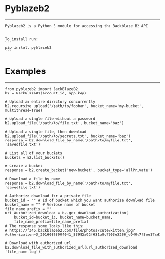 # Pyblazeb2 
---------------

    Pyblazeb2 is a Python 3 module for accessing the Backblaze B2 API
    
    
    To install run: 
    ```
    pip install pyblazeb2
    ```
    
# Examples
-------------------------------
    
    from pyblazeb2 import BackBlazeB2
    b2 = BackBlazeB2(account_id, app_key)
    
    # Upload an entire directory concurrently
    b2.recursive_upload('/path/to/foobar', bucket_name='my-bucket', multithread=True)
    
    # Upload a single file without a password
    b2.upload_file('/path/to/file.txt', bucket_name='baz')
    
    # Upload a single file, then download
    b2.upload_file('/path/to/secrets.txt', bucket_name='baz')
    response = b2.download_file_by_name('/path/to/myfile.txt', 'savedfile.txt')
    
    # List all of your buckets
    buckets = b2.list_buckets()
    
    # Create a bucket
    response = b2.create_bucket('new-bucket', bucket_type='allPrivate')
    
    # Download a file by name
    response = b2.download_file_by_name('/path/to/myfile.txt', 'savedfile.txt')
    
    # Authorize download for a private file
    bucket_id = "" # Id of bucket which you want authorize download file
    bucket_name = "" # Verbose name of bucket
    file_name_prefix = ""
    url_authorized_download = b2.get_download_authorization(
        bucket_id=bucket_id, bucket_name=bucket_name,
        file_name_prefix=file_name_prefix)
    # The response some looks like this:
    # https://f345.backblazeb2.com/file/photos/cute/kitten.jpg?Authorization=3_20160803004041_53982a92f631a8c7303e3266_d940c7f5ee17cd1de3758aaacf1024188bc0cd0b_000_20160804004041_0006_dnld
    
    # Download with authorized url
    b2.download_file_with_authorized_url(url_authorized_download, 'file_name.log')